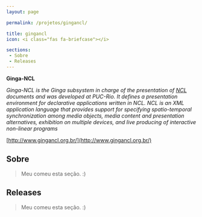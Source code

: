 ```yaml
---
layout: page

permalink: /projetos/gingancl/

title: gingancl
icon: <i class="fas fa-briefcase"></i>

sections:
 - Sobre
 - Releases
---
```


**Ginga-NCL**

*Ginga-NCL is the Ginga subsystem in charge of the presentation of [NCL](http://ncl.org.br/) documents and was developed at PUC-Rio. It defines a presentation environment for declarative applications written in NCL. NCL is an XML application language that provides support for specifying spatio-temporal synchronization among media objects, media content and presentation alternatives, exhibition on multiple devices, and live producing of interactive non-linear programs*

<i class="fas fa-home fa-lg"></i> [http://www.gingancl.org.br/](http://www.gingancl.org.br/)

## Sobre

>  Meu [<i class="fas fa-dog"></i>](https://pt.wikipedia.org/wiki/Especial:Aleat%C3%B3ria) comeu esta seção. :)

## Releases

>  Meu [<i class="fas fa-dog"></i>](https://pt.wikipedia.org/wiki/Especial:Aleat%C3%B3ria) comeu esta seção. :)